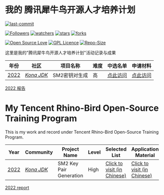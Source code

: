 # 我的 腾讯犀牛鸟开源人才培养计划

[![last-commit](https://img.shields.io/github/last-commit/HollowMan6/My-Tencent-Rhino-Bird-Open-Source-Training-Program)](../../graphs/commit-activity)

[![Followers](https://img.shields.io/github/followers/HollowMan6?style=social)](https://github.com/HollowMan6?tab=followers)
[![watchers](https://img.shields.io/github/watchers/HollowMan6/My-Tencent-Rhino-Bird-Open-Source-Training-Program?style=social)](../../watchers)
[![stars](https://img.shields.io/github/stars/HollowMan6/My-Tencent-Rhino-Bird-Open-Source-Training-Program?style=social)](../../stargazers)
[![forks](https://img.shields.io/github/forks/HollowMan6/My-Tencent-Rhino-Bird-Open-Source-Training-Program?style=social)](../../network/members)

[![Open Source Love](https://img.shields.io/badge/-%E2%9D%A4%20Open%20Source-Green?style=flat-square&logo=Github&logoColor=white&link=https://hollowman6.github.io/fund.html)](https://hollowman6.github.io/fund.html)
[![GPL Licence](https://img.shields.io/badge/license-GPL-blue)](https://opensource.org/licenses/GPL-3.0/)
[![Repo-Size](https://img.shields.io/github/repo-size/HollowMan6/My-Tencent-Rhino-Bird-Open-Source-Training-Program.svg)](../../archive/master.zip)


这里是我的"腾讯犀牛鸟开源人才培养计划"活动记录与成果

|  年份   |  社区 |  项目名称  |  难度  |  中选名单  | 申请材料 |
|  ----  | ----  | ----  | ----  | ----  | ----  |
| [2022](https://opensource.tencent.com/summer-of-code)  | [*Kona JDK*](https://github.com/Tencent/OpenSourceTalent/issues/34)|SM2密钥对生成 | 高 | [点此访问](https://lexiangla.com/teams/k100046/docs/34cb1a36042111eda898d647c4fa5509) | [点此访问](2022-Kona-JDK/项目申请书.md)|

[2022 报告](2022-Kona-JDK/Report.md)

# My Tencent Rhino-Bird Open-Source Training Program
This is my work and record under Tencent Rhino-Bird Open-Source Training Program.

|  Year  | Community |  Project Name  |  Level  |  Selected List  |  Application Material  |
|  ----  | ----  | ----  | ----  | ----  | ----  |
| [2022](https://opensource.tencent.com/summer-of-code)  | [*Kona JDK*](https://github.com/Tencent/OpenSourceTalent/issues/34) | SM2 Key Pair Generation | High | [Click to visit (in Chinese)](https://lexiangla.com/teams/k100046/docs/34cb1a36042111eda898d647c4fa5509) | [Click to visit (in Chinese)](2022-Kona-JDK/项目申请书.md) |

[2022 report](2022-Kona-JDK/Report.md)
